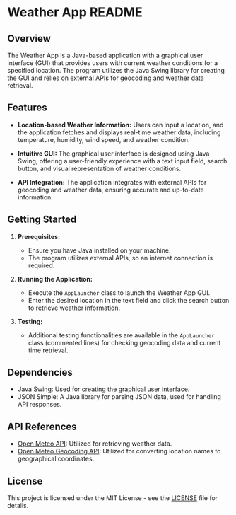 # Weather App README

## Overview

The Weather App is a Java-based application with a graphical user interface (GUI) that provides users with current weather conditions for a specified location. The program utilizes the Java Swing library for creating the GUI and relies on external APIs for geocoding and weather data retrieval.

## Features

- **Location-based Weather Information:** Users can input a location, and the application fetches and displays real-time weather data, including temperature, humidity, wind speed, and weather condition.

- **Intuitive GUI:** The graphical user interface is designed using Java Swing, offering a user-friendly experience with a text input field, search button, and visual representation of weather conditions.

- **API Integration:** The application integrates with external APIs for geocoding and weather data, ensuring accurate and up-to-date information.

## Getting Started

1. **Prerequisites:**
   - Ensure you have Java installed on your machine.
   - The program utilizes external APIs, so an internet connection is required.

2. **Running the Application:**
   - Execute the `AppLauncher` class to launch the Weather App GUI.
   - Enter the desired location in the text field and click the search button to retrieve weather information.

3. **Testing:**
   - Additional testing functionalities are available in the `AppLauncher` class (commented lines) for checking geocoding data and current time retrieval.

## Dependencies

- Java Swing: Used for creating the graphical user interface.
- JSON Simple: A Java library for parsing JSON data, used for handling API responses.

## API References

- [Open Meteo API](https://open-meteo.com/): Utilized for retrieving weather data.
- [Open Meteo Geocoding API](https://open-meteo.com/): Utilized for converting location names to geographical coordinates.

## License

This project is licensed under the MIT License - see the [LICENSE](LICENSE) file for details.
